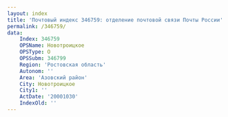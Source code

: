 ```yaml
---
layout: index
title: 'Почтовый индекс 346759: отделение почтовой связи Почты России'
permalink: /346759/
data:
    Index: 346759
    OPSName: Новотроицкое
    OPSType: О
    OPSSubm: 346799
    Region: 'Ростовская область'
    Autonom: ''
    Area: 'Азовский район'
    City: Новотроицкое
    City1: ''
    ActDate: '20001030'
    IndexOld: ''
---
```

